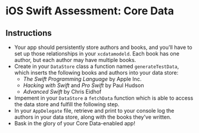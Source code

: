 # iOS Swift Assessment: Core Data

## Instructions


* Your app should persistently store authors and books, and you'll have to set up those relationships in your `xcdatamodeld`. Each book has one author, but each author may have multiple books.
* Create in your `DataStore` class a function named `generateTestData`, which inserts the following books and authors into your data store:
  * *The Swift Programming Language* by Apple Inc.
  * *Hacking with Swift* and *Pro Swift* by Paul Hudson
  * *Advanced Swift* by Chris Eidhof
* Impement in your `DataStore` a `fetchData` function which is able to access the data store and fulfill the following step.
* In your `AppDelegate` file, retrieve and print to your console log the authors in your data store, along with the books they've written.
* Bask in the glory of your Core Data-enabled app!
